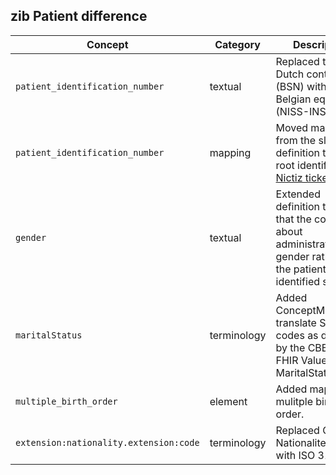 ## zib Patient difference

| Concept         | Category          | Description                             | 
|-----------------|-------------------|-----------------------------------------|
|`patient_identification_number` | textual | Replaced the Dutch context (BSN) with the Belgian equivalent (NISS-INSZ). |
|`patient_identification_number` | mapping | Moved mapping from the slice definition to the root identifier. [Nictiz ticket #230](https://github.com/Nictiz/Nictiz-R4-zib2020/issues/230) |
|`gender` | textual | Extended definition to clarify that the concept is about administrative gender rather then the patient's identified sex. |
|`maritalStatus`| terminology | Added ConceptMap to translate SNOMED codes as defined by the CBB to the FHIR ValueSet MaritalStatus. |
|`multiple_birth_order` | element | Added mapping to mulitple birth order. |
|`extension:nationality.extension:code`|terminology| Replaced GBA Nationaliteitentabel with ISO 3166. |